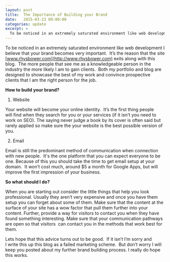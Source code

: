 ```yaml
---
layout: post
title:  The Importance of Building your Brand
date:   2015-03-23 09:00:00
categories: update
excerpt: >
  To be noticed in an extremely saturated environment like web development I believe that your brand becomes very important.  It’s the reason that the site [www.rhysbower.com](http://www.rhysbower.com) exits along with this blog.  The more people that see me as a knowledgeable person in the industry the more likely I am to gain clients.  Both my portfolio and blog are designed to showcase the best of my work and convince prospective clients that I am the right person for the job.
---
```

To be noticed in an extremely saturated environment like web development I believe that your brand becomes very important.  It’s the reason that the site [www.rhysbower.com](http://www.rhysbower.com) exits along with this blog.  The more people that see me as a knowledgeable person in the industry the more likely I am to gain clients.  Both my portfolio and blog are designed to showcase the best of my work and convince prospective clients that I am the right person for the job.

**How to build your brand?**

1) Website

Your website will become your online identity.  It’s the first thing people will find when they search for you or your services (if it isn't you need to work on SEO). The saying never judge a book by its cover is often said but rarely applied so make sure the your website is the best possible version of you.

2) Email

Email is still the predominant method of communication when connection with new people.  It's the one platform that you can expect everyone to be one. Because of this you should take the time to get email setup at your domain.  It won’t cost much, around $5 a month for Google Apps, but will improve the first impression of your business.

**So what should I do?**

When you are starting out consider the little things that help you look professional. Usually they aren’t very expensive and once you have them setup you can forget about some of them. Make sure that the content at the surface of your site has a wow factor that pull them further into your content. Further, provide a way for visitors to contact you when they have found something interesting. Make sure that your communication pathways are open so that visitors  can contact you in the methods that work best for them.

Lets hope that this advice turns out to be good.  If it isn’t I’m sorry and I write this up this blog as a failed marketing scheme.  But don’t worry I will keep you posted about my further brand building process. I really do hope this works.